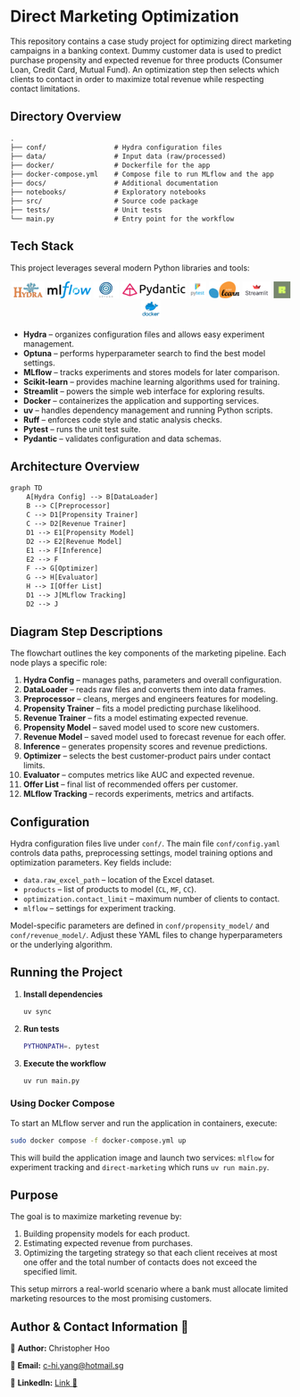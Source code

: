 # Direct Marketing Optimization

This repository contains a case study project for optimizing direct marketing campaigns in a banking context. Dummy customer data is used to predict purchase propensity and expected revenue for three products (Consumer Loan, Credit Card, Mutual Fund). An optimization step then selects which clients to contact in order to maximize total revenue while respecting contact limitations.

## Directory Overview

```
.
├── conf/                 # Hydra configuration files
├── data/                 # Input data (raw/processed)
├── docker/               # Dockerfile for the app
├── docker-compose.yml    # Compose file to run MLflow and the app
├── docs/                 # Additional documentation
├── notebooks/            # Exploratory notebooks
├── src/                  # Source code package
├── tests/                # Unit tests
└── main.py               # Entry point for the workflow
```

## Tech Stack

This project leverages several modern Python libraries and tools:

<div style="display: flex; justify-content: space-around; flex-wrap: wrap; align-items: center; margin-bottom: 20px;">
  <img src="images/hydra.png" alt="Hydra" height="30" style="margin: 2px;" />
  <img src="images/mlflow.webp" alt="MLflow" height="30" style="margin: 2px;" />
  <img src="images/optuna.jpg" alt="Optuna" height="30" style="margin: 2px;" />
  <img src="images/pydantic.jpg" alt="Pydantic" height="30" style="margin: 2px;" />
  <img src="images/pytest.svg" alt="PyTest" height="30" style="margin: 2px;" />
  <img src="images/sklearn.png" alt="Scikit-learn" height="30" style="margin: 2px;" />
  <img src="images/streamlit.png" alt="Streamlit" height="30" style="margin: 2px;" />
  <img src="images/ruff.png" alt="Ruff" height="30" style="margin: 2px;" />
  <img src="images/docker.png" alt="Docker" height="30" style="margin: 2px;" />
</div>

- **Hydra** – organizes configuration files and allows easy experiment
  management.
- **Optuna** – performs hyperparameter search to find the best model settings.
- **MLflow** – tracks experiments and stores models for later comparison.
- **Scikit-learn** – provides machine learning algorithms used for training.
- **Streamlit** – powers the simple web interface for exploring results.
- **Docker** – containerizes the application and supporting services.
- **uv** – handles dependency management and running Python scripts.
- **Ruff** – enforces code style and static analysis checks.
- **Pytest** – runs the unit test suite.
- **Pydantic** – validates configuration and data schemas.


## Architecture Overview

```mermaid
graph TD
    A[Hydra Config] --> B[DataLoader]
    B --> C[Preprocessor]
    C --> D1[Propensity Trainer]
    C --> D2[Revenue Trainer]
    D1 --> E1[Propensity Model]
    D2 --> E2[Revenue Model]
    E1 --> F[Inference]
    E2 --> F
    F --> G[Optimizer]
    G --> H[Evaluator]
    H --> I[Offer List]
    D1 --> J[MLflow Tracking]
    D2 --> J
```

## Diagram Step Descriptions

The flowchart outlines the key components of the marketing pipeline. Each node plays a specific role:

1. **Hydra Config** – manages paths, parameters and overall configuration.
2. **DataLoader** – reads raw files and converts them into data frames.
3. **Preprocessor** – cleans, merges and engineers features for modeling.
4. **Propensity Trainer** – fits a model predicting purchase likelihood.
5. **Revenue Trainer** – fits a model estimating expected revenue.
6. **Propensity Model** – saved model used to score new customers.
7. **Revenue Model** – saved model used to forecast revenue for each offer.
8. **Inference** – generates propensity scores and revenue predictions.
9. **Optimizer** – selects the best customer-product pairs under contact limits.
10. **Evaluator** – computes metrics like AUC and expected revenue.
11. **Offer List** – final list of recommended offers per customer.
12. **MLflow Tracking** – records experiments, metrics and artifacts.


## Configuration

Hydra configuration files live under `conf/`. The main file `conf/config.yaml` controls data paths, preprocessing settings, model training options and optimization parameters. Key fields include:

- `data.raw_excel_path` – location of the Excel dataset.
- `products` – list of products to model (`CL`, `MF`, `CC`).
- `optimization.contact_limit` – maximum number of clients to contact.
- `mlflow` – settings for experiment tracking.

Model-specific parameters are defined in `conf/propensity_model/` and `conf/revenue_model/`. Adjust these YAML files to change hyperparameters or the underlying algorithm.

## Running the Project

1. **Install dependencies**
   ```bash
   uv sync
   ```
2. **Run tests**
   ```bash
   PYTHONPATH=. pytest
   ```
3. **Execute the workflow**
   ```bash
   uv run main.py
   ```

### Using Docker Compose

To start an MLflow server and run the application in containers, execute:

```bash
sudo docker compose -f docker-compose.yml up
```

This will build the application image and launch two services: `mlflow` for experiment tracking and `direct-marketing` which runs `uv run main.py`.

## Purpose

The goal is to maximize marketing revenue by:
1. Building propensity models for each product.
2. Estimating expected revenue from purchases.
3. Optimizing the targeting strategy so that each client receives at most one offer and the total number of contacts does not exceed the specified limit.

This setup mirrors a real-world scenario where a bank must allocate limited marketing resources to the most promising customers.


## Author & Contact Information 👋

👤 **Author:** Christopher Hoo

📧 **Email:** c-hi.yang@hotmail.sg

💼 **LinkedIn:** [Link 🔗](https://www.linkedin.com/in/christopher-chi-yang-hoo-570698bb/)
